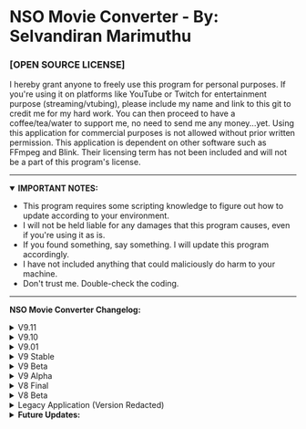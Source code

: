 # NSO Movie Converter - By: Selvandiran Marimuthu

### [OPEN SOURCE LICENSE]
<p> I hereby grant anyone to freely use this program for personal purposes. If you're using it on platforms like YouTube or Twitch for entertainment purpose (streaming/vtubing), please include my name and link to this git to credit me for my hard work. You can then proceed to have a coffee/tea/water to support me, no need to send me any money...yet. Using this application for commercial purposes is not allowed without prior written permission. This application is dependent on other software such as FFmpeg and Blink. Their licensing term has not been included and will not be a part of this program's license.</p>

---

<details open>
<summary><b>IMPORTANT NOTES: </b></summary>
  <ul>
    <li> This program requires some scripting knowledge to figure out how to update according to your environment.</li>
    <li> I will not be held liable for any damages that this program causes, even if you're using it as is.</li>
    <li> If you found something, say something. I will update this program accordingly.</li>
    <li> I have not included anything that could maliciously do harm to your machine.</li>
    <li> Don't trust me. Double-check the coding.</li>
  </ul>
</details>

---

**NSO Movie Converter Changelog:**
<details>
  <summary>V9.11</summary>
  <ul>
    <li>Program can now speak out the movie name if found.</li>
  </ul>
</details>

<details>
  <summary>V9.10</summary>
  <ul>
    <li>Removed Adobe Media Encoder Support & Enabled FFmpeg with CUDA GPU Acceleration for Bitrate/Resolution Converter.</li>
    <li>Optimized Bitrate/Resolution Converter to run at 10x-12x Speed on GPU vs 3x-5x Speed on CPU (400% Speed Boost).</li>
    <li>Increased Minimum Bitrate from 2600 to 2700.</li>
  </ul>
</details>

<details>
  <summary>V9.01</summary>
  <ul>
    <li>Fixed Major Bug in "SEND_TO_ADOBE". Light Command Incomplete & Target Folder Invalid.</li>
    <li>Fixed Calling Adobe Media Encoder Pauses Entire Program.</li>
  </ul>
</details>

<details>
  <summary>V9 Stable</summary>
  <ul>
    <li>Changed Application/Program name to from "Auto Subtitle Scan" to "NSO Movie Converter"</li>
    <li>Released V9.00 After Thorough Testing & Minor Bug Fixes.</li>
  </ul>
</details>

<details>
  <summary>V9 Beta</summary>
  <ul>
    <li>Add Support for Automatic Removal if Filename/Extension Doesn't Match (Trash).</li>
    <li>Add Support for Filename Checker for Watch Folders (Filename Compliance).</li>
    <li>Friendlier Variable Names & Optimized Variable Use.</li>
    <li>Optimized Program (Super Major Program Update).</li>
    <li>Add Support for Adobe Media Encoder Autostart.</li>
    <li>Added Line Break for Programming Sectioning.</li>
    <li>Add Blocking File Support for Future Uses.</li>
    <li>UI Placement and UX Improvements.</li>
    <li></li>
    <li></li>
    <li></li>
    <li></li>
  </ul>
</details>

<details>
  <summary>V9 Alpha</summary>
  <ul>
    <li>Add Support to Adjust Voice Speed.</li>
  </ul>
</details>

<details>
  <summary>V8 Final</summary>
  <ul>
    <li>Add Support to Change Voices.</li>
    <li>Add Chimes/Sounds/Voices</li>
  </ul>
</details>

<details>
<summary>V8 Beta</summary>
  <ul>
    <li>Added Changelog & Future Update in batch file.</li>
    <li>Removed Dependencies (Major Program Update).</li>
  </ul>
</details>

<details>
  <summary>Legacy Application (Version Redacted)</summary>
  <ul>
    <li>Added converting features from other video format to MP4.</li>
    <li>Added subtitle muxing feature.</li>
    <li>Added voice support.</li>
    <li>And etc...</li>
  </ul>
</details>

<details>
  <summary><b>Future Updates: </b></summary>
  <ul>
    <li>Blocking File Handler (Optional).</li>
    <li>Full Intranet Support (Recommended).</li>
    <li>Release Application Online (Super Low Chance).</li>
    <li>Port Application to Better Language (Definitely Far Fetched).</li>
  </ul>
</details>
